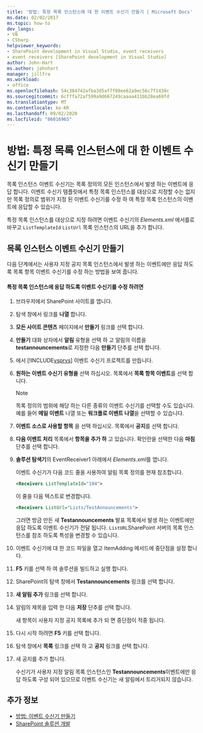 ```yaml
---
title: '방법: 특정 목록 인스턴스에 대 한 이벤트 수신기 만들기 | Microsoft Docs'
ms.date: 02/02/2017
ms.topic: how-to
dev_langs:
- VB
- CSharp
helpviewer_keywords:
- SharePoint development in Visual Studio, event receivers
- event receivers [SharePoint development in Visual Studio]
author: John-Hart
ms.author: johnhart
manager: jillfra
ms.workload:
- office
ms.openlocfilehash: 54c384742afba3d5af7f08ee62a9ec56c7f1438c
ms.sourcegitcommit: 6cfffa72af599a9d667249caaaa411bb28ea69fd
ms.translationtype: MT
ms.contentlocale: ko-KR
ms.lasthandoff: 09/02/2020
ms.locfileid: "86016965"
---
```

# <a name="how-to-create-an-event-receiver-for-a-specific-list-instance"></a>방법: 특정 목록 인스턴스에 대 한 이벤트 수신기 만들기
  목록 인스턴스 이벤트 수신기는 목록 정의의 모든 인스턴스에서 발생 하는 이벤트에 응답 합니다. 이벤트 수신기 템플릿에서 특정 목록 인스턴스를 대상으로 지정할 수는 없지만 목록 정의로 범위가 지정 된 이벤트 수신기를 수정 하 여 특정 목록 인스턴스의 이벤트에 응답할 수 있습니다.

 특정 목록 인스턴스를 대상으로 지정 하려면 이벤트 수신기의 *Elements.xml* 에서를로 바꾸고 `ListTemplateId` `ListUrl` 목록 인스턴스의 URL을 추가 합니다.

## <a name="create-a-list-instance-event-receiver"></a>목록 인스턴스 이벤트 수신기 만들기
 다음 단계에서는 사용자 지정 공지 목록 인스턴스에서 발생 하는 이벤트에만 응답 하도록 목록 항목 이벤트 수신기를 수정 하는 방법을 보여 줍니다.

#### <a name="to-modify-an-event-receiver-to-respond-to-a-specific-list-instance"></a>특정 목록 인스턴스에 응답 하도록 이벤트 수신기를 수정 하려면

1. 브라우저에서 SharePoint 사이트를 엽니다.

2. 탐색 창에서 링크를 **나열** 합니다.

3. **모든 사이트 콘텐츠** 페이지에서 **만들기** 링크를 선택 합니다.

4. **만들기** 대화 상자에서 **알림** 유형을 선택 하 고 알림의 이름을 **testannouncements**로 지정한 다음 **만들기** 단추를 선택 합니다.

5. 에서 [!INCLUDE[vsprvs](../sharepoint/includes/vsprvs-md.md)] 이벤트 수신기 프로젝트를 만듭니다.

6. **원하는 이벤트 수신기 유형을** 선택 하십시오. 목록에서 **목록 항목 이벤트**를 선택 합니다.

    > [!NOTE]
    > 목록 정의의 범위에 해당 하는 다른 종류의 이벤트 수신기를 선택할 수도 있습니다. 예를 들어 **메일 이벤트** 나열 또는 **워크플로 이벤트 나열**을 선택할 수 있습니다.

7. **이벤트 소스로 사용할 항목** 을 선택 하십시오. 목록에서 **공지**를 선택 합니다.

8. **다음 이벤트 처리** 목록에서 **항목을 추가 하** 고 있습니다. 확인란을 선택한 다음 **마침** 단추를 선택 합니다.

9. **솔루션 탐색기**의 EventReceiver1 아래에서 *Elements.xml*를 엽니다.

     이벤트 수신기가 다음 코드 줄을 사용하여 알림 목록 정의를 현재 참조합니다.

    ```xml
    <Receivers ListTemplateId="104">
    ```

     이 줄을 다음 텍스트로 변경합니다.

    ```xml
    <Receivers ListUrl="Lists/TestAnnouncements">
    ```

     그러면 방금 만든 새 **Testannouncements** 발표 목록에서 발생 하는 이벤트에만 응답 하도록 이벤트 수신기가 전달 됩니다. `ListURL`SharePoint 서버의 목록 인스턴스를 참조 하도록 특성을 변경할 수 있습니다.

10. 이벤트 수신기에 대 한 코드 파일을 열고 ItemAdding 메서드에 중단점을 설정 합니다.

11. **F5** 키를 선택 하 여 솔루션을 빌드하고 실행 합니다.

12. SharePoint의 탐색 창에서 **Testannouncements** 링크를 선택 합니다.

13. **새 알림 추가** 링크를 선택 합니다.

14. 알림의 제목을 입력 한 다음 **저장** 단추를 선택 합니다.

     새 항목이 사용자 지정 공지 목록에 추가 되 면 중단점이 적중 됩니다.

15. 다시 시작 하려면 **F5** 키를 선택 합니다.

16. 탐색 창에서 **목록** 링크를 선택 하 고 **공지** 링크를 선택 합니다.

17. 새 공지를 추가 합니다.

     수신기가 사용자 지정 알림 목록 인스턴스인 **Testannouncements**이벤트에만 응답 하도록 구성 되어 있으므로 이벤트 수신기는 새 알림에서 트리거되지 않습니다.

## <a name="see-also"></a>추가 정보
- [방법: 이벤트 수신기 만들기](../sharepoint/how-to-create-an-event-receiver.md)
- [SharePoint 솔루션 개발](../sharepoint/developing-sharepoint-solutions.md)
